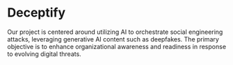 # Deceptify
Our project is centered around utilizing AI to orchestrate social engineering attacks, leveraging generative AI content such as deepfakes. The primary objective is to enhance organizational awareness and readiness in response to evolving digital threats.
